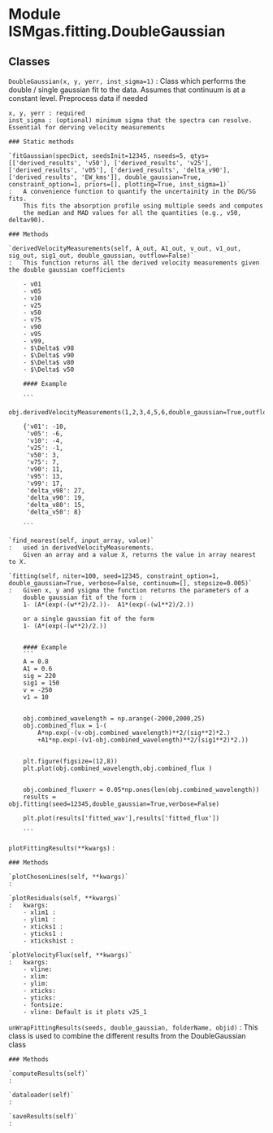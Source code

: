Module ISMgas.fitting.DoubleGaussian
====================================

Classes
-------

`DoubleGaussian(x, y, yerr, inst_sigma=1)`
:   Class which performs the double / single gaussian fit to the data.
    Assumes that continuum is at a constant level. Preprocess data if needed   
    
    x, y, yerr : required 
    inst_sigma : (optional) minimum sigma that the spectra can resolve. Essential for derving velocity measurements

    ### Static methods

    `fitGaussian(specDict, seedsInit=12345, nseeds=5, qtys=[['derived_results', 'v50'], ['derived_results', 'v25'], ['derived_results', 'v05'], ['derived_results', 'delta_v90'], ['derived_results', 'EW_kms']], double_gaussian=True, constraint_option=1, priors=[], plotting=True, inst_sigma=1)`
    :   A convenience function to quantify the uncertainity in the DG/SG fits.
        This fits the absorption profile using multiple seeds and computes
        the median and MAD values for all the quantities (e.g., v50, deltav90).

    ### Methods

    `derivedVelocityMeasurements(self, A_out, A1_out, v_out, v1_out, sig_out, sig1_out, double_gaussian, outflow=False)`
    :   This function returns all the derived velocity measurements given the double gaussian coefficients
        
        - v01
        - v05
        - v10
        - v25
        - v50
        - v75
        - v90
        - v95
        - v99,
        - $\Delta$ v98
        - $\Delta$ v90
        - $\Delta$ v80
        - $\Delta$ v50
        
        #### Example
        
        ```
        obj.derivedVelocityMeasurements(1,2,3,4,5,6,double_gaussian=True,outflow=False)
        
        {'v01': -10,
         'v05': -6,
         'v10': -4,
         'v25': -1,
         'v50': 3,
         'v75': 7,
         'v90': 11,
         'v95': 13,
         'v99': 17,
         'delta_v98': 27,
         'delta_v90': 19,
         'delta_v80': 15,
         'delta_v50': 8}
        
        ```

    `find_nearest(self, input_array, value)`
    :   used in derivedVelocityMeasurements. 
        Given an array and a value X, returns the value in array nearest to X.

    `fitting(self, niter=100, seed=12345, constraint_option=1, double_gaussian=True, verbose=False, continuum=[], stepsize=0.005)`
    :   Given x, y and ysigma the function returns the parameters of a
        double gaussian fit of the form :
        1- (A*(exp(-(w**2)/2.))-  A1*(exp(-(w1**2)/2.))
        
        or a single gaussian fit of the form
        1- (A*(exp(-(w**2)/2.))
        
        
        #### Example
        ```
        A = 0.8
        A1 = 0.6
        sig = 220
        sig1 = 150
        v = -250
        v1 = 10
        
        
        obj.combined_wavelength = np.arange(-2000,2000,25)
        obj.combined_flux = 1-(
            A*np.exp(-(v-obj.combined_wavelength)**2/(sig**2)*2.)
            +A1*np.exp(-(v1-obj.combined_wavelength)**2/(sig1**2)*2.))
        
        
        plt.figure(figsize=(12,8))
        plt.plot(obj.combined_wavelength,obj.combined_flux )
        
        
        obj.combined_fluxerr = 0.05*np.ones(len(obj.combined_wavelength))
        results = obj.fitting(seed=12345,double_gaussian=True,verbose=False)
        
        plt.plot(results['fitted_wav'],results['fitted_flux'])
        
        ```

`plotFittingResults(**kwargs)`
:   

    ### Methods

    `plotChosenLines(self, **kwargs)`
    :

    `plotResiduals(self, **kwargs)`
    :   kwargs:
        - xlim1 :
        - ylim1 :
        - xticks1 :
        - yticks1 :
        - xtickshist :

    `plotVelocityFlux(self, **kwargs)`
    :   kwargs:
        - vline:
        - xlim:
        - ylim:
        - xticks:
        - yticks:
        - fontsize:
        - vline: Default is it plots v25_1

`unWrapFittingResults(seeds, double_gaussian, folderName, objid)`
:   This class is used to combine the different results from the DoubleGaussian class

    ### Methods

    `computeResults(self)`
    :

    `dataloader(self)`
    :

    `saveResults(self)`
    :